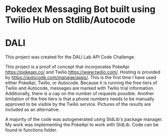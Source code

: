 # Pokedex Messaging Bot built using Twilio Hub on Stdlib/Autocode

# DALI

This project was created for the DALI Lab API Code Challenge.

This project is a proof of concept that incorporates PokeApi https://pokeapi.co/
and Twilio https://www.twilio.com/.
Hosting is provided by https://autocode.com/manage/apps/.
This is the first time I have used either PokeApi, Twilio, or Autocode.
Because it is running the free tiers of Twilio and Autocode, messages are
marked with Twilio trial information. Additionally, there is a cap on the number
of requests possible.
Another limitation of the free tiers is that a phone numbers needs to be
manually approved to be visible by the Twilio service. Pictures of the results are
included as an alternative.

A majority of the code was autogenerated using StdLib's package manager.
My work was implementing the PokeApi to work with StdLib.
Code can be found in functions folder.
